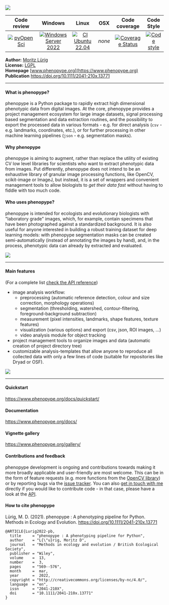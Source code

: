 
![](https://github.com/phenopype/phenopype/raw/main/assets/phenopype_logo_text.png)

| Code review | Windows | Linux | OSX | Code coverage | Code Style |
|:---:|:---:|:---:|:---:|:---:|:---:|
|[![pyOpenSci](https://tinyurl.com/y22nb8up)](https://github.com/pyOpenSci/software-review/issues/24) | [![Windows Server 2022](https://github.com/phenopype/phenopype/actions/workflows/ci-windows.yml/badge.svg)](https://github.com/phenopype/phenopype/actions/workflows/ci-windows.yml) | [![CI Ubuntu 22.04](https://github.com/phenopype/phenopype/actions/workflows/ci-ubuntu.yml/badge.svg)](https://github.com/phenopype/phenopype/actions/workflows/ci-ubuntu.yml) | *none* | [![Coverage Status](https://coveralls.io/repos/github/phenopype/phenopype/badge.svg?branch=main)](https://coveralls.io/github/phenopype/phenopype?branch=main) | [![Code style](https://img.shields.io/badge/code%20style-black-000000.svg)](https://github.com/psf/black) |  



**Author:** [Moritz Lürig](https://luerig.net)  
**License:** [LGPL](https://opensource.org/licenses/LGPL-3.0)  
**Homepage** [www.phenopype.org](https://www.phenopype.org)  
**Publication** https://doi.org/10.1111/2041-210x.13771

---

#### What is phenopype?

phenopype is a Python package to rapidly extract high dimensional phenotypic data from digital images. At the core, phenopype provides a project management ecosystem for large image datasets, signal processing based segmentation and data extraction routines, and the possibility to export the processed data in various formats - e.g. for direct analysis (`csv` - e.g. landmarks, coordinates, etc.), or for further processing in other machine learning pipelines (`json` - e.g. segmentation masks).  

#### Why phenopype
phenopype is aiming to augment, rather than replace the utility of existing CV low level libraries for scientists who want to extract phenotypic data from images. Put differently, phenopype does not intend to be an exhaustive library of granular image processing functions, like OpenCV, scikit-image or ImageJ, but instead, it is a set of wrappers and convenient management tools to allow biologists to *get their data fast* without having to fiddle with too much code.

#### Who uses phenopype?
phenopype is intended for ecologists and evolutionary biologists with "laboratory grade" images, which, for example, contain specimens that have been photographed against a standardized background. It is also useful for anyone interested in building a robust training dataset for deep learning models: with phenopype segmentation masks can be created semi-automatically (instead of annotating the images by hand), and, in the process, phenotypic data can already by extracted and evaluated. 

![](https://github.com/phenopype/phenopype/raw/main/assets/phenopype_features.png)

---

#### Main features

(For a complete list [check the API reference](https://www.phenopype.org/docs/api/))

- image analysis workflow:
  - preprocessing (automatic reference detection, colour and size correction, morphology operations)
  - segmentation (thresholding, watershed, contour-filtering, foreground-background subtraction)
  - measurement (pixel intensities, landmarks, shape features, texture features)
  - visualization (various options) and export (csv, json, ROI images, ...)
  - video analysis module for object tracking
- project management tools to organize images and data (automatic creation of project directory tree)
- customizable analysis-templates that allow anyone to reproduce all collected data with only a few lines of code (suitable for repositories like Dryad or OSF).

![](https://github.com/mluerig/phenopype/raw/master/source/phenopype_demo.gif)

---

#### Quickstart

https://www.phenopype.org/docs/quickstart/

#### Documentation

https://www.phenopype.org/docs/

#### Vignette gallery

https://www.phenopype.org/gallery/

#### Contributions and feedback
phenopype development is ongoing and contributions towards making it more broadly applicable and user-friendly are most welcome. This can be in the form of feature requests (e.g. more functions from the [OpenCV library](https://docs.opencv.org/master/modules.html)) or by reporting bugs via the [issue tracker](https://github.com/phenopype/phenopype/issues). You can also [get in touch with me](https://www.luerig.net) directly if you would like to contribute code - in that case, please have a look at the [API](https://www.phenopype.org/docs/api/).

#### How to cite phenopype

Lürig, M. D. (2021). phenopype : A phenotyping pipeline for Python. Methods in Ecology and Evolution. https://doi.org/10.1111/2041-210x.13771
	
	@ARTICLE{Lurig2022-pb,
	  title     = "phenopype : A phenotyping pipeline for Python",
	  author    = "L{\"u}rig, Moritz D",
	  journal   = "Methods in ecology and evolution / British Ecological Society",
	  publisher = "Wiley",
	  volume    =  13,
	  number    =  3,
	  pages     = "569--576",
	  month     =  mar,
	  year      =  2022,
	  copyright = "http://creativecommons.org/licenses/by-nc/4.0/",
	  language  = "en",
	  issn      = "2041-210X",
	  doi       = "10.1111/2041-210x.13771"
	}

